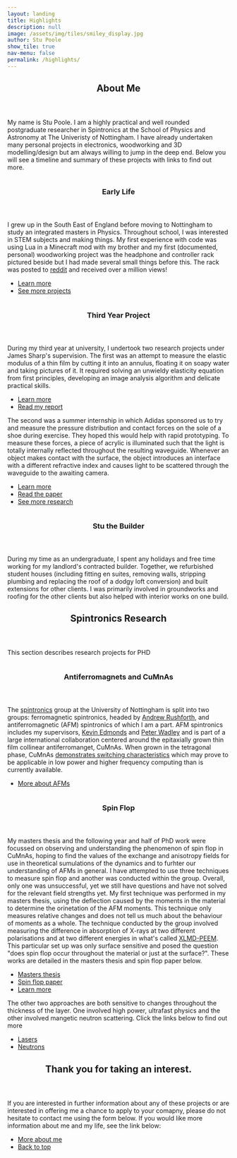 ```yaml
---
layout: landing
title: Highlights
description: null
image: /assets/img/tiles/smiley_display.jpg
author: Stu Poole
show_tile: true
nav-menu: false
permalink: /highlights/
---
```


<!-- Main -->
<div id="main">

<!-- One -->
<section id="one" class="spotlights">
	<div class="inner">
		<header class="major">
			<h2>About Me</h2>
		</header>
		<p>My name is Stu Poole. I am a highly practical and well rounded postgraduate researcher in Spintronics at the
		 School of Physics and Astronomy at The Univeristy of Nottingham. I have already undertaken many personal 
		 projects in electronics, woodworking and 3D modelling/design but am always willing to jump in the deep end. 
		 Below you will see a timeline and summary of these projects with links to find out more.</p>
	</div>
</section>

<!-- Two -->
<section id="two" class="spotlights">
	<section>
		<a href="/projects/peripheral_rack_images/" class="image">
			<img src="{% link /assets/img/projects/rack/01 - Final Product.jpg %}" alt="" data-position="center center" />
		</a>
		<div class="content">
			<div class="inner">
				<header class="major">
					<h3>Early Life</h3>
				</header>
				<p> I grew up in the South East of England before moving to Nottingham to study an 
                integrated masters in Physics. Throughout school, I was interested in STEM subjects and making things. 
                My first experience with code was using Lua in a Minecraft mod with my brother and my first (documented, 
                personal) woodworking project was the headphone and controller rack pictured beside but I had made 
                several small things before this. The rack was posted to <a href="https://reddit.com">reddit</a> and 
                received over a million views!</p>
				<ul class="actions">
					<li><a href="/projects/peripheral_rack/" class="button">Learn more</a></li>
					<li><a href="/projects/" class="button">See more projects</a></li>
				</ul>
			</div>
		</div>
	</section>
	<section>
		<a href="/research/thin_film/" class="image">
			<img src="{% link assets/img/research/thin/newWrinkledImage-39-66-a=39-b=90.png %}" alt="" data-position="center center" />
		</a>
		<div class="content">
			<div class="inner">
				<header class="major">
					<h3>Third Year Project</h3>
				</header>
				<p>During my third year at university, I undertook two research projects under 
				<a hred="https://twitter.com/JamesSSharp">James Sharp's</a> supervision. The first was an attempt to 
				measure the elastic modulus of a thin film by cutting it into an annulus, floating it on soapy water and
				 taking pictures of it. It required solving an unwieldy elasticity equation from first principles, 
				 developing an image analysis algorithm and delicate practical skills.</p>
				<ul class="actions">
					<li><a href="/research/thin_film/" class="button">Learn more</a></li>
					<li><a href="assets/pdfs/Thin Film Wrinkling.pdf" target="_blank" class="button">Read my report</a></li>
				</ul>
                <p>The second was a summer internship in which Adidas sponsored us to try and measure the pressure 
                distribution and contact forces on the sole of a shoe during exercise. They hoped this would help with 
                rapid prototyping. To measure these forces, a piece of acrylic is illuminated such that the light is 
                totally internally reflected throughout the resulting waveguide. Whenever an object makes contact with 
                the surface, the object introduces an interface with a different refractive index and causes light to 
                be scattered through the waveguide to the awaiting camera. </p>
                <ul class="actions">
                    <li><a href="/research/contact_forces/" class="button">Learn more</a></li>
                    <li><a href="https://journals.aps.org/prapplied/abstract/10.1103/PhysRevApplied.10.034051" target="_blank" class="button">Read the paper</a></li>
                    <li><a href="/research/" class="button">See more research</a></li>
                </ul>
			</div>
		</div>
	</section>
	<section>
		<a href="generic.html" class="image">
			<img src="{% link assets/images/pic09.jpg %}" alt="" data-position="top center" />
		</a>
		<div class="content">
			<div class="inner">
				<header class="major">
					<h3>Stu the Builder</h3>
				</header>
				<p>During my time as an undergraduate, I spent any holidays and free time working for my landlord's 
				contracted builder. Together, we refurbished student houses (including fitting en suites, removing 
				walls, stripping plumbing and replacing the roof of a dodgy loft conversion) and built extensions for 
				other clients. I was primarily involved in groundworks and roofing for the other clients but also helped
				 with interior works on one build.</p>
			</div>
		</div>
	</section>
</section>

<!-- Three -->
<section id="three" class="spotlights">
	<div class="inner">
		<header class="major">
			<h2>Spintronics Research</h2>
		</header>
		<p>This section describes research projects for PHD</p>
	</div>
</section>

<!-- Four -->
<section id="four" class="spotlights">
	<section>
		<a href="" class="image">
			<img src="{% link assets/img/research/spinflop/CuMnAs.png%}" alt="" data-position="center center" />
		</a>
		<div class="content">
			<div class="inner">
				<header class="major">
					<h3>Antiferromagnets and CuMnAs</h3>
				</header>
				<p> The <a href="https://en.wikipedia.org/wiki/Spintronics">spintronics</a> group at the University of 
				Nottingham is split into two groups: ferromagnetic spintronics, headed by 
				<a href="https://www.nottingham.ac.uk/physics/people/andrew.rushforth">Andrew Rushforth</a>, and 
				antiferromagnetic (AFM) spintronics of which I am a part. AFM spintronics includes my supervisors, 
				<a href="https://www.nottingham.ac.uk/Physics/People/kevin.edmonds">Kevin Edmonds</a> and
				 <a href="https://www.nottingham.ac.uk/physics/people/peter.wadley">Peter Wadley</a> and is part of a 
				 large international collaboration centered around the 
				epitaxially grown thin film collinear antiferromanget, CuMnAs. When grown in the tetragonal phase, 
				CuMnAs <a href="https://scholar.google.com/scholar?cluster=1087947713284700550&hl=en&as_sdt=0,5">demonstrates 
				switching characteristics</a> which may prove to be applicable in low power and higher frequency 
				computing than is currently available.</p>
				<!-- # todo: need to write about supervisors and works and applications (briefly) and links to good sources of further info.-->
				<ul class="actions">
					<li><a href="https://scholar.google.com/scholar?cluster=7807042199177913451&hl=en&as_sdt=0,5" class="button">More about AFMs</a></li>
				</ul>
			</div>
		</div>
	</section>
	<section>
		<a href="/research/neutrons" class="image">
			<img src="{% link assets/img/research/spinflop/xmld.png %}" alt="" data-position="center center" />
		</a>
		<div class="content">
			<div class="inner">
				<header class="major">
					<h3>Spin Flop</h3>
				</header>
				<p> My masters thesis and the following year and half of PhD work were focussed on observing and 
				understanding the phenomenon of spin flop in CuMnAs, hoping to find the values of the exchange and 
				anisotropy fields for use in theoretical sumulations of the dynamics and to furhter our understanding of
				 AFMs in general. I have attempted to use three techniques to measure spin flop and another was 
				 conducted within the group. Overall, only one was unsuccessful, yet we still have questions and have 
				 not solved for the relevant field strengths yet. My first technique was performed in my masters thesis,
				  using the deflection caused by the moments in the material to determine the orinetation of the AFM 
				  moments. This technique only measures relative changes and does not tell us much about the behaviour 
				  of moments as a whole. The technique conducted by the group involved measuring the difference in 
				  absorption of X-rays at two different polarisations and at two different energies in what's called 
				  <a target="_blank" href="https://www.diamond.ac.uk/Instruments/Techniques/Spectroscopy/XMLD.html">XLMD-PEEM</a>. 
				  This particular set up was only surface sensitive and posed the question "does spin flop occur 
				  throughout the material or just at the surface?". These works are detailed in the masters thesis and spin flop paper below.</p>
                <ul class="actions">
                    <li><a href="assets/pdf/spin_flop.pdf/" class="button">Masters thesis</a></li>
                    <li><a href="https://scholar.google.com/scholar?cluster=17203867773406290981&hl=en&as_sdt=0,5" target="_blank" class="button">Spin flop paper</a></li>
                    <li><a href="/research/spin_flop/" class="button">Learn more</a></li>
                </ul>
                <p>The other two approaches are both sensitive to changes throughout the thickness of the layer. One 
                involved high power, ultrafast physics and the other involved mangetic neutron scattering. Click the 
                links below to find out more </p>
				<ul class="actions">
                    <li><a href="/research/lasers/" class="button">Lasers</a></li>
                    <li><a href="/research/neutrons" class="button">Neutrons</a></li>
				</ul>
			</div>
		</div>
	</section>

</section>


<section id="five">
	<div class="inner">
		<header class="major">
			<h2>Thank you for taking an interest.</h2>
		</header>
		<p>If you are interested in further information about any of these projects or are interested in offering me a chance to apply to your comapny, please do not hesitate to contact me using the form below. If you would like more information about me and my life, see the link below:</p>
		<ul class="actions">
			<li><a href="/about/" class="button next">More about me</a></li>
			<li><a href="#banner" class="button scrolly">Back to top</a></li>
		</ul>
	</div>
</section>

</div>
